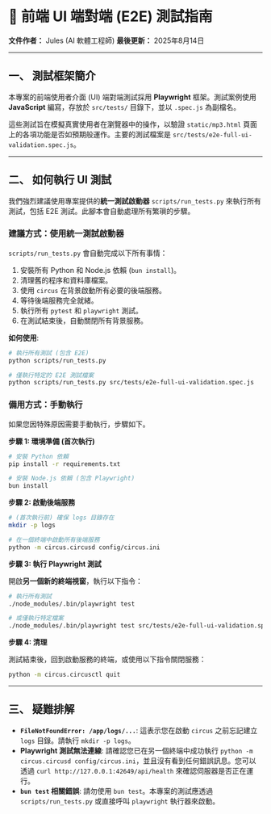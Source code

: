 # 📖 前端 UI 端對端 (E2E) 測試指南

**文件作者：** Jules (AI 軟體工程師)
**最後更新：** 2025年8月14日

---

## 一、 測試框架簡介

本專案的前端使用者介面 (UI) 端對端測試採用 **Playwright** 框架。測試案例使用 **JavaScript** 編寫，存放於 `src/tests/` 目錄下，並以 `.spec.js` 為副檔名。

這些測試旨在模擬真實使用者在瀏覽器中的操作，以驗證 `static/mp3.html` 頁面上的各項功能是否如預期般運作。主要的測試檔案是 `src/tests/e2e-full-ui-validation.spec.js`。

---

## 二、 如何執行 UI 測試

我們強烈建議使用專案提供的**統一測試啟動器** `scripts/run_tests.py` 來執行所有測試，包括 E2E 測試。此腳本會自動處理所有繁瑣的步驟。

### 建議方式：使用統一測試啟動器

`scripts/run_tests.py` 會自動完成以下所有事情：
1.  安裝所有 Python 和 Node.js 依賴 (`bun install`)。
2.  清理舊的程序和資料庫檔案。
3.  使用 `circus` 在背景啟動所有必要的後端服務。
4.  等待後端服務完全就緒。
5.  執行所有 `pytest` 和 `playwright` 測試。
6.  在測試結束後，自動關閉所有背景服務。

**如何使用**:
```bash
# 執行所有測試 (包含 E2E)
python scripts/run_tests.py

# 僅執行特定的 E2E 測試檔案
python scripts/run_tests.py src/tests/e2e-full-ui-validation.spec.js
```

### 備用方式：手動執行

如果您因特殊原因需要手動執行，步驟如下。

**步驟 1: 環境準備 (首次執行)**

```bash
# 安裝 Python 依賴
pip install -r requirements.txt

# 安裝 Node.js 依賴 (包含 Playwright)
bun install
```

**步驟 2: 啟動後端服務**

```bash
# (首次執行前) 確保 logs 目錄存在
mkdir -p logs

# 在一個終端中啟動所有後端服務
python -m circus.circusd config/circus.ini
```

**步驟 3: 執行 Playwright 測試**

開啟**另一個新的終端視窗**，執行以下指令：

```bash
# 執行所有測試
./node_modules/.bin/playwright test

# 或僅執行特定檔案
./node_modules/.bin/playwright test src/tests/e2e-full-ui-validation.spec.js
```

**步驟 4: 清理**

測試結束後，回到啟動服務的終端，或使用以下指令關閉服務：
```bash
python -m circus.circusctl quit
```
---

## 三、 疑難排解

*   **`FileNotFoundError: /app/logs/...`**: 這表示您在啟動 `circus` 之前忘記建立 `logs` 目錄。請執行 `mkdir -p logs`。
*   **Playwright 測試無法連線**: 請確認您已在另一個終端中成功執行 `python -m circus.circusd config/circus.ini`，並且沒有看到任何錯誤訊息。您可以透過 `curl http://127.0.0.1:42649/api/health` 來確認伺服器是否正在運行。
*   **`bun test` 相關錯誤**: 請勿使用 `bun test`。本專案的測試應透過 `scripts/run_tests.py` 或直接呼叫 `playwright` 執行器來啟動。
